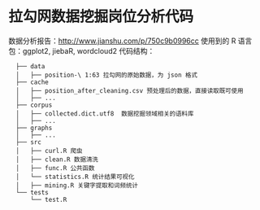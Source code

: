 # 拉勾网数据挖掘岗位分析代码

数据分析报告：http://www.jianshu.com/p/750c9b0996cc
使用到的 R 语言包：ggplot2, jiebaR, wordcloud2
代码结构：

      ├── data
      │   ├── position-\ 1:63 拉勾网的原始数据，为 json 格式
      ├── cache
      │   ├── position_after_cleaning.csv 预处理后的数据，直接读取既可使用
      │   ├── ...
      ├── corpus
      │   ├── collected.dict.utf8  数据挖掘领域相关的语料库
      │   ├── ...
      ├── graphs
      │   ├── ...
      ├── src
      │   ├── curl.R 爬虫
      │   ├── clean.R 数据清洗
      │   ├── func.R 公共函数
      │   └── statistics.R 统计结果可视化
      │   ├── mining.R 关键字提取和词频统计
      └── tests
          └── test.R
        